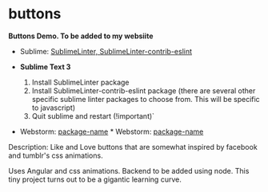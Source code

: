 # buttons
__Buttons Demo. To be added to my websiite__

* Sublime: [SublimeLinter, SublimeLinter-contrib-eslint ](http://www.example.com)
 * __Sublime Text 3__
 
      1. Install SublimeLinter package
      2. Install SublimeLinter-contrib-eslint package (there are several other specific sublime linter packages to choose from. This will be specific to javascript)
      3. Quit sublime and restart (!important)`
 
* Webstorm: [package-name](http://www.example.com)		  * Webstorm: [package-name](http://www.example.com)

Description:
Like and Love buttons that are somewhat inspired by facebook and tumblr's css animations. 

Uses Angular and css animations. Backend to be added using node. This tiny project turns out to be a gigantic learning curve.
